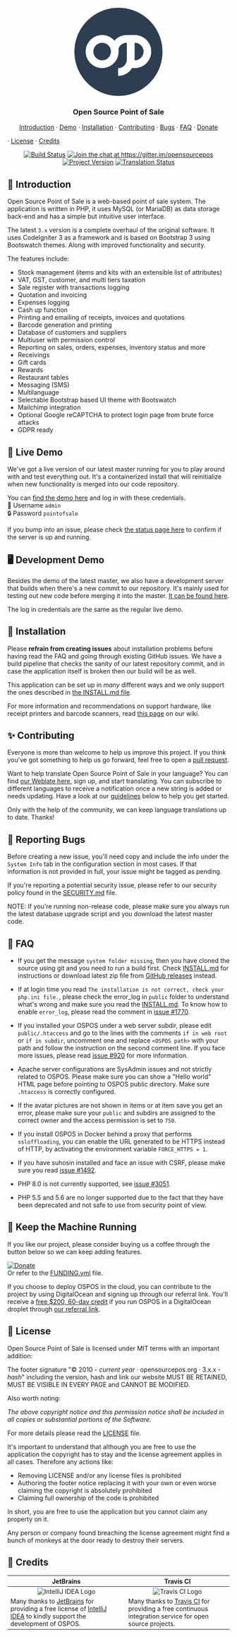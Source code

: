 <p align="center"><img src="branding/emblem.svg" alt="Open Source Point of Sale Logo" width="auto" height="200"></p>
<h3 align="center">Open Source Point of Sale</h3>

<p align="center">
  <a href="#-introduction">Introduction</a> · <a href="#-live-demo">Demo</a> · <a href="#-installation">Installation</a> · 
  <a href="#-contributing">Contributing</a> · <a href="#-reporting-bugs">Bugs</a> · <a href="#-faq">FAQ</a> · 
  <a href="#-keep-the-machine-running">Donate</a


              
    

            
> · <a href="#-license">License</a> · <a href="#-credits">Credits</a>
</p>

<p align="center">
<a href="https://travis-ci.org/opensourcepos/opensourcepos" target="_blank"><img src="https://travis-ci.com/opensourcepos/opensourcepos.svg?branch=master" alt="Build Status"></a>
<a href="https://gitter.im/opensourcepos?utm_source=badge&utm_medium=badge&utm_campaign=pr-badge&utm_content=badge" target="_blank"><img src="https://badges.gitter.im/jekkos/opensourcepos.svg" alt="Join the chat at https://gitter.im/opensourcepos"></a>
<a href="https://badge.fury.io/gh/opensourcepos%2Fopensourcepos" target="_blank"><img src="https://badge.fury.io/gh/opensourcepos%2Fopensourcepos.svg" alt="Project Version"></a>
<a href="http://translate.opensourcepos.org/engage/opensourcepos/?utm_source=widget" target="_blank"><img src="http://translate.opensourcepos.org/widgets/opensourcepos/-/svg-badge.svg" alt="Translation Status"></a>
</p>

## 👋 Introduction

Open Source Point of Sale is a web-based point of sale system. The application is written in PHP, it uses MySQL (or MariaDB) as data storage back-end and has a simple but intuitive user interface.

The latest `3.x` version is a complete overhaul of the original software. It uses CodeIgniter 3 as a framework and is based on Bootstrap 3 using Bootswatch themes. Along with improved functionality and security.

The features include:

- Stock management (items and kits with an extensible list of attributes)
- VAT, GST, customer, and multi tiers taxation
- Sale register with transactions logging
- Quotation and invoicing
- Expenses logging
- Cash up function
- Printing and emailing of receipts, invoices and quotations
- Barcode generation and printing
- Database of customers and suppliers
- Multiuser with permission control
- Reporting on sales, orders, expenses, inventory status and more
- Receivings
- Gift cards
- Rewards
- Restaurant tables
- Messaging (SMS)
- Multilanguage
- Selectable Bootstrap based UI theme with Bootswatch
- Mailchimp integration
- Optional Google reCAPTCHA to protect login page from brute force attacks
- GDPR ready

## 🧪 Live Demo

We've got a live version of our latest master running for you to play around with and test everything out. It's a containerized install that will reinitialize when new functionality is merged into our code repository.

You can [find the demo here](https://demo.opensourcepos.org/) and log in with these credentials.  
👤 Username `admin`  
🔒 Password `pointofsale`

If you bump into an issue, please check [the status page here](https://status.opensourcepos.org/) to confirm if the server is up and running.

## 🖥️ Development Demo

Besides the demo of the latest master, we also have a development server that builds when there's a new commit to our repository. It's mainly used for testing out new code before merging it into the master. [It can be found here](https://dev.opensourcepos.org/).

The log in credentials are the same as the regular live demo.

## 💾 Installation

Please **refrain from creating issues** about installation problems before having read the FAQ and going through existing GitHub issues. We have a build pipeline that checks the sanity of our latest repository commit, and in case the application itself is broken then our build will be as well.

This application can be set up in _many_ different ways and we only support the ones described in [the INSTALL.md file](INSTALL.md).

For more information and recommendations on support hardware, like receipt printers and barcode scanners, read [this page](https://github.com/opensourcepos/opensourcepos/wiki/Supported-hardware-datasheet) on our wiki.

## ✨ Contributing

Everyone is more than welcome to help us improve this project. If you think you've got something to help us go forward, feel free to open a [pull request]().

Want to help translate Open Source Point of Sale in your language? You can find [our Weblate here](https://translate.opensourcepos.org), sign up, and start translating. You can subscribe to different languages to receive a notification once a new string is added or needs updating. Have a look at our [guidelines](https://github.com/opensourcepos/opensourcepos/wiki/Adding-translations) below to help you get started.

Only with the help of the community, we can keep language translations up to date. Thanks!

## 🐛 Reporting Bugs

Before creating a new issue, you'll need copy and include the info under the `System Info` tab in the configuration section in most cases. If that information is not provided in full, your issue might be tagged as pending.

If you're reporting a potential security issue, please refer to our security policy found in the [SECURITY.md](SECURITY.md) file.

NOTE: If you're running non-release code, please make sure you always run the latest database upgrade script and you download the latest master code.

## 📖 FAQ

- If you get the message `system folder missing`, then you have cloned the source using git and you need to run a build first. Check [INSTALL.md](INSTALL.md) for instructions or download latest zip file from [GitHub releases](https://github.com/opensourcepos/opensourcepos/releases) instead.

- If at login time you read `The installation is not correct, check your php.ini file.`, please check the error_log in `public` folder to understand what's wrong and make sure you read the [INSTALL.md](INSTALL.md). To know how to enable `error_log`, please read the comment in [issue #1770](https://github.com/opensourcepos/opensourcepos/issues/1770#issuecomment-355177943).

- If you installed your OSPOS under a web server subdir, please edit `public/.htaccess` and go to the lines with the comments `if in web root` or `if in subdir`, uncomment one and replace `<OSPOS path>` with your path and follow the instruction on the second comment line. If you face more issues, please read [issue #920](https://github.com/opensourcepos/opensourcepos/issues/920) for more information.

- Apache server configurations are SysAdmin issues and not strictly related to OSPOS. Please make sure you can show a "Hello world" HTML page before pointing to OSPOS public directory. Make sure `.htaccess` is correctly configured.

- If the avatar pictures are not shown in items or at item save you get an error, please make sure your `public` and subdirs are assigned to the correct owner and the access permission is set to `750`.

- If you install OSPOS in Docker behind a proxy that performs `ssloffloading`, you can enable the URL generated to be HTTPS instead of HTTP, by activating the environment variable `FORCE_HTTPS = 1`.

- If you have suhosin installed and face an issue with CSRF, please make sure you read [issue #1492](https://github.com/opensourcepos/opensourcepos/issues/1492).

- PHP 8.0 is not currently supported, see [issue #3051](https://github.com/opensourcepos/opensourcepos/issues/3051).

- PHP 5.5 and 5.6 are no longer supported due to the fact that they have been deprecated and not safe to use from security point of view.

## 🏃 Keep the Machine Running

If you like our project, please consider buying us a coffee through the button below so we can keep adding features.

[![Donate](https://www.paypalobjects.com/en_US/i/btn/btn_donate_LG.gif)](https://www.paypal.com/cgi-bin/webscr?cmd=_s-xclick&hosted_button_id=MUN6AEG7NY6H8)\
Or refer to the [FUNDING.yml](.github/FUNDING.yml) file.

If you choose to deploy OSPOS in the cloud, you can contribute to the project by using DigitalOcean and signing up through our referral link. You'll receive a [free $200, 60-day credit](https://m.do.co/c/ac38c262507b) if you run OSPOS in a DigitalOcean droplet through [our referral link](https://m.do.co/c/ac38c262507b).

## 📄 License

Open Source Point of Sale is licensed under MIT terms with an important addition:

The footer signature "© 2010 - _current year_ · opensourcepos.org · 3.x.x - _hash_" including the version, hash and link our website MUST BE RETAINED, MUST BE VISIBLE IN EVERY PAGE and CANNOT BE MODIFIED.

Also worth noting:

_The above copyright notice and this permission notice shall be included in all copies or substantial portions of the Software._

For more details please read the [LICENSE](LICENSE) file.

It's important to understand that although you are free to use the application the copyright has to stay and the license agreement applies in all cases. Therefore any actions like:

- Removing LICENSE and/or any license files is prohibited
- Authoring the footer notice replacing it with your own or even worse claiming the copyright is absolutely prohibited
- Claiming full ownership of the code is prohibited

In short, you are free to use the application but you cannot claim any property on it.

Any person or company found breaching the license agreement might find a bunch of monkeys at the door ready to destroy their servers.

## 🙏 Credits

| <div align="center">JetBrains</div> | <div align="center">Travis CI</div> |
|--- | --- |
| <div align="center"><img src="https://upload.wikimedia.org/wikipedia/commons/9/9c/IntelliJ_IDEA_Icon.svg" alt="IntelliJ IDEA Logo" height="50"></div> | <div align="center"><img src="https://secrethub.io/img/travis-ci.svg" alt="Travis CI Logo" height="50"></div> |
| Many thanks to [JetBrains](https://www.jetbrains.com/) for providing a free license of [IntelliJ IDEA](https://www.jetbrains.com/idea/) to kindly support the development of OSPOS. | Many thanks to [Travis CI](https://travis-ci.org) for providing a free continuous integration service for open source projects. |
